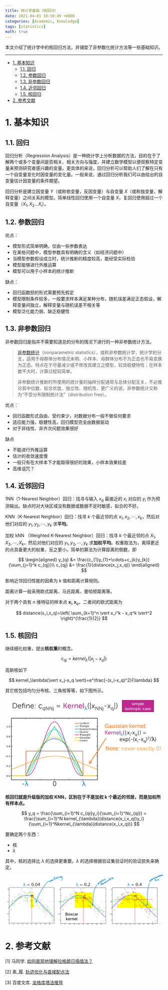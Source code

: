 ```yaml
---
title: 统计学基础（核回归）
date: 2021-04-01 10:50:49 +0800
categories: [Academic, Knowledge]
tags: [statistics]
math: true
---
```


本文介绍了统计学中的核回归方法，并铺垫了非参数化统计方法等一些基础知识。

<!--more-->

 ---
 
- [1. 基本知识](#1-基本知识)
  - [1.1. 回归](#11-回归)
  - [1.2. 参数回归](#12-参数回归)
  - [1.3. 非参数回归](#13-非参数回归)
  - [1.4. 近邻回归](#14-近邻回归)
  - [1.5. 核回归](#15-核回归)
- [2. 参考文献](#2-参考文献)

# 1. 基本知识

## 1.1. 回归

回归分析（Regression Analysis）是一种统计学上分析数据的方法，目的在于了解两个或多个变量间是否相关、相关方向与强度，并建立数学模型以便观察特定变量来预测研究者感兴趣的变量。更具体的来说，回归分析可以帮助人们了解在只有一个自变量变化时因变量的变化量。一般来说，通过回归分析我们可以由给出的自变量估计因变量的条件期望。

回归分析是建立因变量 $Y$（或称依变量，反因变量）与自变量 $X$（或称独变量，解释变量）之间关系的模型。简单线性回归使用一个自变量 $X$，复回归使用超过一个自变量（$X_{1},X_{2}...X_{i}$）。

## 1.2. 参数回归

优点：

- 模型形式简单明确，仅由一些参数表达
- 在某些问题中，模型参数具有明确的含义（如经济问题中）
- 当模型参数假设成立时，统计推断的精度较高，能经受实际检验
- 模型能够进行外推运算
- 模型可以用于小样本的统计推断

缺点：

- 回归函数怒的形式需要预先假定
- 模型限制条件较多，一般要求样本满足某种分布，随机误差满足正态假设，解释变量间独立，解释变量与随机误差不相关等
- 模型泛化能力弱、缺乏稳健性

## 1.3. 非参数回归

非参数回归是指并不需要知道总的分布的情况下进行的一种非参数统计方法。

> [非参数统计](https://zh.wikipedia.org/wiki/%E7%84%A1%E6%AF%8D%E6%95%B8%E7%B5%B1%E8%A8%88)（nonparametric statistics），或称非参数统计学，统计学的分支，适用于母群体分布情况未明、小样本、母群体分布不为正态也不易变换为正态。特点在于尽量减少或不修改其建立之模型，较具稳健特性；在样本数不大时，计算过程较简单。
> 
> 非参数统计推断时所使用的统计量的抽样分配通常与总体分配无关，不必推论其中位数、拟合优度、独立性、随机性，更广义的说，非参数统计又称为“不受分布限制统计法”（distribution free）。

优点：

- 回归函数形式自由、受约束少，对数据分布一般不做任何要求
- 适应能力强，稳健性高，回归模型完全由数据驱动
- 对于非线性、非齐次问题效果很好

缺点

- 不能进行外推运算
- 估计的收敛速度慢
- 一般只有在大样本下才能取得很好的效果，小样本效果较差
- 高维诅咒？

## 1.4. 近邻回归

1NN（1-Nearest Neighbor）回归：找寻与输入 $x_q$ 最接近的 $x_i$ 对应的 $y_i$ 作为预测输出。缺点时对大块区域没有数据或数据不足时敏感，拟合的不好。

KNN（K-Nearest Neighbor）回归：找寻 $k$ 个最近邻的点 $x_1,x_2,\cdots,x_k$，然后对他们对应的 $y_1,y_2,\cdots,y_k$ 求**平均**。

加权 kNN （Weighted K-Nearest Neighbor）回归：找寻 $k$ 个最近邻的点 $X_1,X_2,\cdots,X_k$，然后对他们对应的 $y_1,y_2,\cdots,y_k$ 求**加权平均**。权重取法为，离得更近的点具备更大的权重，反之更小。简单的算法为计算距离的倒数，即

$$
\begin{aligned}
y_{q} &= \frac{c_{1}y_{1}+\cdots+c_{k}y_{k}}{\sum_{j=1}^k c_{qj}}\\
c_{qj} &= \frac{1}{distance(x_j,x_q)}
\end{aligned}
$$

影响近邻回归性能的因素为 k 值和距离计算规则。

距离计算一般采用欧式距离、马氏距离、曼哈顿距离等。

对于两个具有 $n$ 维特征的样本点 $\boldsymbol x_i,\boldsymbol x_q$，二者间的欧式距离为

$$
distance(x_i,x_q)=\left( \sum_{k=1}^n \vert x_i^k - x_q^k \vert^2 \right)^{\frac{1}{2}}
$$

## 1.5. 核回归

继续细化权重，提出**核权重**的概念。

$$
c_{qj} = kernel_\lambda(\vert x_j-x_q \vert)
$$

高斯核如下

$$
kernel_\lambda(\vert x_j-x_q \vert)=e^\frac{-(x_i-x_q)^2}{\lambda}
$$

其它核包括均匀分布核、三角核等等，如下图所示。

![](../assets/img/postsimg/20210401/01.jpg)

**核回归就是升级版的加权 KNN，区别在于不是加权 k 个最近的邻居，而是加权所有样本点。**

$$
y_q = \frac{\sum_{i=1}^N c_{qi}y_i}{\sum_{i=1}^Nc_{qi}} = \frac{\sum_{i=1}^N kernel_{\lambda}(distance(x_i,x_q))y_i}{\sum_{i=1}^Nkernel_{\lambda}(distance(x_i,x_q))}
$$

要确定两个东西：

- 核
- $\lambda$

其中，核的选择比 $\lambda$ 的选择更重要。$\lambda$ 的选择根据验证集验证时的验证损失来确定。

![](../assets/img/postsimg/20210401/02.jpg)


# 2. 参考文献

[1] 马同学. [如何直观地理解拉格朗日插值法？](https://www.zhihu.com/question/58333118)

[2] 素_履. [轨迹优化与直接配点法](https://blog.csdn.net/qq_35007540/article/details/105672547)

[3] 百度文库. [龙格库塔法推导](https://wenku.baidu.com/view/98d914413868011ca300a6c30c2259010302f30a.html)